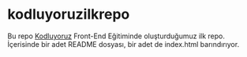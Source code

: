 # kodluyoruzilkrepo
Bu repo [Kodluyoruz](https://www.youtube.com/watch?v=0Ek5QEe9RoM&ab_channel=Konsol%C3%9Css%C3%BC) Front-End  Eğitiminde oluşturduğumuz ilk repo. İçerisinde bir adet README dosyası, bir adet de index.html barındırıyor.
